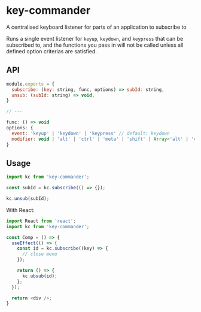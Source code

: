 # key-commander
A centralised keyboard listener for parts of an application to subscribe to

Runs a single event listener for `keyup`, `keydown`, and `keypress` that can be subscribed to, and the functions you pass in will not be called unless all defined option criterias are satisfied.

## API
```js
module.exports = {
  subscribe: (key: string, func, options) => subId: string,
  unsub: (subId: string) => void,
}

// ---

func: () => void
options: {
  event: 'keyup' | 'keydown' | 'keypress' // default: keydown
  modifier: void | 'alt' | 'ctrl' | 'meta' | 'shift' | Array<'alt' | 'ctrl' | 'meta' | 'shift'> // default: void
}
```

## Usage

```js
import kc from 'key-commander';

const subId = kc.subscribe(() => {});

kc.unsub(subId);
```

With React:
```js
import React from 'react';
import kc from 'key-commander';

const Comp = () => {
  useEffect(() => {
    const id = kc.subscribe((key) => {
      // close menu
    });

    return () => {
      kc.ubsub(id);
    };
  });

  return <div />;
}
```
